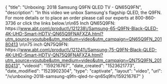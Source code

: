 {
    "title": "Unboxing: 2018 Samsung Q9FN QLED TV - QN65Q9FN",
    "description": "In this video we unbox Samsung's flagship QLED, the Q9FN.  For more details or to place an order please call our experts at 800-860-3736 or click the links below.\n\n65 Inch QN65Q9FN: https:\/\/www.abt.com\/product\/121238\/Samsung-65-Q9FN-Black-QLED-4K-UHD-Smart-HDTV-QN65Q9FNAFXZA.html?utm_source=youtube&utm_medium=video&utm_campaign=QN65Q9FN_20180413 \n\n75 inch QN75Q9FN: https:\/\/www.abt.com\/product\/121241\/Samsung-75-Q9FN-Black-QLED-4K-UHD-Smart-HDTV-QN75Q9FNAFXZA.html?utm_source=youtube&utm_medium=video&utm_campaign=QN75Q9FN_20180413",
    "videoid": "159216767",
    "date_created": "1523621773",
    "date_modified": "1523902304",
    "type": "captivate",
    "layout": "video",
    "url": "\/v\/unboxing-2018-samsung-q9fn-qled-tv-qn65q9fn\/159216767"
}